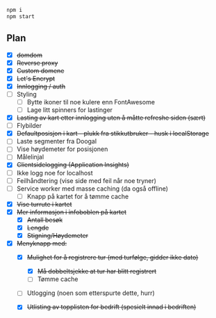 ```Bash
npm i
npm start
```

## Plan

  - [x] ~~domdom~~
  - [x] ~~Reverse proxy~~
  - [x] ~~Custom domene~~
  - [x] ~~Let's Encrypt~~
  - [x] ~~Innlogging / auth~~
  - [ ] Styling 
    - [ ] Bytte ikoner til noe kulere enn FontAwesome
    - [ ] Lage litt spinners for lastinger
  - [x] ~~Lasting av kart etter innlogging uten å måtte refreshe siden (sært)~~
  - [ ] Flybilder
  - [x] ~~Defaultposisjon i kart - plukk fra stikkutbruker - husk i localStorage~~
  - [ ] Laste segmenter fra Doogal
  - [ ] Vise høydemeter for posisjonen
  - [ ] Målelinjal
  - [x] ~~Clientsidelogging (Application Insights)~~
   - [ ] Ikke logg noe for localhost
   - [ ] Feilhåndtering (vise side med feil når noe tryner)
  - [ ] Service worker med masse caching (da også offline)
    - [ ] Knapp på kartet for å tømme cache
  - [x] ~~Vise turrute i kartet~~
  - [x] ~~Mer informasjon i infoboblen på kartet~~
    - [x] ~~Antall besøk~~
    - [x] ~~Lengde~~
    - [x] ~~Stigning/Høydemeter~~
  - [x] ~~Menyknapp med:~~
    - [x] ~~Mulighet for å registrere tur (med turfølge, gidder ikke dato)~~
      - [x] ~~Må dobbeltsjekke at tur har blitt registrert~~
      - [ ] Tømme cache
    - [ ] Utlogging (noen som etterspurte dette, hurr)
    - [x] ~~Utlisting av topplisten for bedrift (spesielt innad i bedriften)~~


